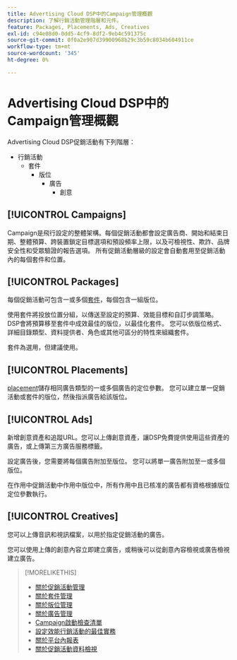 ```yaml
---
title: Advertising Cloud DSP中的Campaign管理概觀
description: 了解行銷活動管理階層和元件。
feature: Packages, Placements, Ads, Creatives
exl-id: c94e08d0-0dd5-4cf9-8df2-9eb4c591375c
source-git-commit: 0f0a2e907d39900968b29c3b59c8034b604911ce
workflow-type: tm+mt
source-wordcount: '345'
ht-degree: 0%

---
```


# Advertising Cloud DSP中的Campaign管理概觀

Advertising Cloud DSP促銷活動有下列階層：

* 行銷活動
   * 套件
      * 版位
         * 廣告
            * 創意

<!-- Do clients think in terms of insertion orders? If yes, then work in the following info.:
In Advertising Cloud DSP, an insertion order is represented as a campaign, and line items are represented as packages. Each package will include placements, which can use different strategies and tactics to deliver the line item requirements.
-->

## [!UICONTROL Campaigns]

[](/help/dsp/campaign-management/campaigns/campaign-about.md) Campaign是飛行設定的整體架構。每個促銷活動都會設定廣告商、開始和結束日期、整體預算、跨裝置鎖定目標選項和預設頻率上限，以及可檢視性、欺詐、品牌安全性和受眾驗證的報告選項。 所有促銷活動層級的設定會自動套用至促銷活動內的每個套件和位置。

## [!UICONTROL Packages]

每個促銷活動可包含一或多個[套件](/help/dsp/campaign-management/packages/package-about.md)，每個包含一組版位。

使用套件將投放位置分組，以傳送至設定的預算、效能目標和自訂步調策略。 DSP會將預算移至套件中成效最佳的版位，以最佳化套件。 您可以依版位格式、詳細目錄類型、資料提供者、角色或其他可區分的特性來組織套件。

套件為選用，但建議使用。

## [!UICONTROL Placements]

[placement](/help/dsp/campaign-management/placements/placement-about.md)儲存相同廣告類型的一或多個廣告的定位參數。 您可以建立單一促銷活動或套件的版位，然後指派廣告給該版位。

## [!UICONTROL Ads]

[](/help/dsp/campaign-management/ads/ad-about.md) 新增創意資產和追蹤URL。您可以上傳創意資產，讓DSP免費提供使用這些資產的廣告，或上傳第三方廣告服務標籤。

設定廣告後，您需要將每個廣告附加至版位。 您可以將單一廣告附加至一或多個版位。

在作用中促銷活動中作用中版位中，所有作用中且已核准的廣告都有資格根據版位定位參數執行。

## [!UICONTROL Creatives]

您可以上傳音訊和視訊檔案，以用於指定促銷活動的廣告。
<!-- add link to [About Creative Management](/help/dsp/campaign-management/creatives/creative-about.md) when it's available-->

您可以使用上傳的創意內容立即建立廣告，或稍後可以從創意內容檢視或廣告檢視建立廣告。

>[!MORELIKETHIS]
>
>* [關於促銷活動管理](/help/dsp/campaign-management/campaigns/campaign-about.md)
>* [關於套件管理](/help/dsp/campaign-management/packages/package-about.md)
>* [關於版位管理](/help/dsp/campaign-management/placements/placement-about.md)
>* [關於廣告管理](/help/dsp/campaign-management/ads/ad-about.md)
>* [Campaign啟動檢查清單](/help/dsp/campaign-management/campaign-launch-checklist.md)
>* [設定效能行銷活動的最佳實務](/help/dsp/optimization/campaign-best-practices-performance.md)
>* [關於平台內報表](/help/dsp/campaign-management/reports/campaign-reports-about.md)
>* [關於促銷活動資料檢視](/help/dsp/campaign-management/reports/campaign-data-views-about.md)


